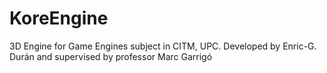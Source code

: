# KoreEngine
3D Engine for Game Engines subject in CITM, UPC.  Developed by Enric-G. Durán and supervised by professor Marc Garrigó
